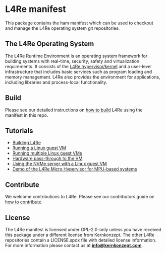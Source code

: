 # L4Re manifest

This package contains the ham manifest which can be used to checkout and manage
the L4Re operating system git repositories.

## The L4Re Operating System

The L4Re Runtime Environment is an operating system framework for building
systems with real-time, security, safety and virtualization requirements. It
consists of the [L4Re hypervisor/kernel](https://l4re.org/fiasco/) and a
user-level infrastructure that includes basic services such as program loading
and memory management. L4Re also provides the environment for applications,
including libraries and process-local functionality.

## Build

Please see our detailed instructions on
[how to build](https://github.com/kernkonzept/manifest/wiki/BUILDING) L4Re
using the manifest in this repo.

## Tutorials

  * [Building L4Re](https://github.com/kernkonzept/manifest/wiki/BUILDING)
  * [Running a Linux guest VM](https://github.com/kernkonzept/manifest/wiki/LinuxVM)
  * [Running multiple Linux guest VMs](https://github.com/kernkonzept/manifest/wiki/MultipleVMs)
  * [Hardware pass-through to the VM](https://github.com/kernkonzept/manifest/wiki/NVMeWithLinux)
  * [Using the NVMe server with a Linux guest VM](https://github.com/kernkonzept/manifest/wiki/NVMeWithLinux)
  * [Demo of the L4Re Micro Hypervisor for MPU-based systems](https://github.com/kernkonzept/demo-l4re-micro-hypervisor)

## Contribute

We welcome contributions to L4Re. Please see our contributors guide on [how to
contribute](CONTRIBUTING).

## License

The L4Re manifest is licensed under GPL-2.0-only unless you have received this
package under a different license from Kernkonzept. The other L4Re repositories
contain a LICENSE.spdx file with detailed license information. For more
information please contact us at **info@kernkonzept.com**.
